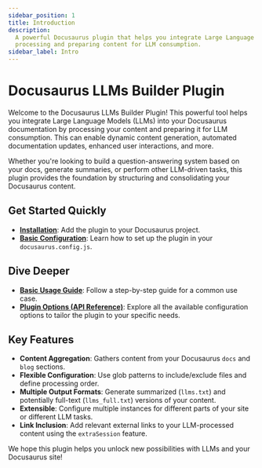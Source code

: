 ```yaml
---
sidebar_position: 1
title: Introduction
description:
  A powerful Docusaurus plugin that helps you integrate Large Language Models (LLMs) into your documentation by
  processing and preparing content for LLM consumption.
sidebar_label: Intro
---
```


# Docusaurus LLMs Builder Plugin

Welcome to the Docusaurus LLMs Builder Plugin! This powerful tool helps you integrate Large Language Models (LLMs) into
your Docusaurus documentation by processing your content and preparing it for LLM consumption. This can enable dynamic
content generation, automated documentation updates, enhanced user interactions, and more.

Whether you're looking to build a question-answering system based on your docs, generate summaries, or perform other
LLM-driven tasks, this plugin provides the foundation by structuring and consolidating your Docusaurus content.

## Get Started Quickly

- **[Installation](./getting-started/installation.md)**: Add the plugin to your Docusaurus project.
- **[Basic Configuration](./getting-started/configuration.md)**: Learn how to set up the plugin in your
  `docusaurus.config.js`.

## Dive Deeper

- **[Basic Usage Guide](./guides/basic-usage.md)**: Follow a step-by-step guide for a common use case.
- **[Plugin Options (API Reference)](./api/plugin-options.md)**: Explore all the available configuration options to
  tailor the plugin to your specific needs.

## Key Features

- **Content Aggregation**: Gathers content from your Docusaurus `docs` and `blog` sections.
- **Flexible Configuration**: Use glob patterns to include/exclude files and define processing order.
- **Multiple Output Formats**: Generate summarized (`llms.txt`) and potentially full-text (`llms_full.txt`) versions of
  your content.
- **Extensible**: Configure multiple instances for different parts of your site or different LLM tasks.
- **Link Inclusion**: Add relevant external links to your LLM-processed content using the `extraSession` feature.

We hope this plugin helps you unlock new possibilities with LLMs and your Docusaurus site!

```

```
